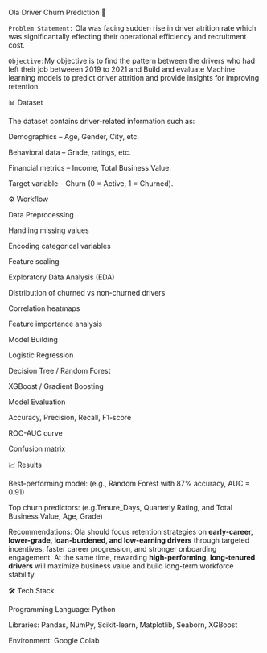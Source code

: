 Ola Driver Churn Prediction 🚖


`Problem Statement:` Ola was facing sudden rise in driver atrition rate which was significantally effecting their operational efficiency and recruitment cost.

`Objective:`My objective is to find the pattern between the drivers who had left their job betweeen 2019 to 2021 and  Build and evaluate Machine learning models to predict driver attrition and provide insights for improving retention.

📊 Dataset

The dataset contains driver-related information such as:

Demographics – Age, Gender, City, etc.

Behavioral data – Grade, ratings, etc.

Financial metrics – Income, Total Business Value.

Target variable – Churn (0 = Active, 1 = Churned).


⚙️ Workflow

Data Preprocessing

Handling missing values

Encoding categorical variables

Feature scaling

Exploratory Data Analysis (EDA)

Distribution of churned vs non-churned drivers

Correlation heatmaps

Feature importance analysis

Model Building

Logistic Regression

Decision Tree / Random Forest

XGBoost / Gradient Boosting


Model Evaluation

Accuracy, Precision, Recall, F1-score

ROC-AUC curve

Confusion matrix

📈 Results

Best-performing model: (e.g., Random Forest with 87% accuracy, AUC = 0.91)

Top churn predictors: (e.g.Tenure_Days, Quarterly Rating, and Total Business Value, Age, Grade)

Recommendations: Ola should focus retention strategies on **early-career, lower-grade, loan-burdened, and low-earning drivers** through targeted incentives, faster career progression, and stronger onboarding engagement. At the same time, rewarding **high-performing, long-tenured drivers** will maximize business value and build long-term workforce stability.

🛠️ Tech Stack

Programming Language: Python

Libraries: Pandas, NumPy, Scikit-learn, Matplotlib, Seaborn, XGBoost

Environment: Google Colab
